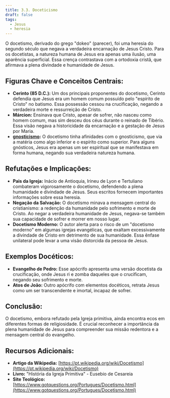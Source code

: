 ```yaml
---
title: 3.3. Doceticismo
draft: false
tags:
  - Jesus
  - heresia
---
```

O docetismo, derivado do grego "dokeo" (parecer), foi uma heresia do segundo século que negava a verdadeira encarnação de Jesus Cristo. Para os docetistas, a natureza humana de Jesus era apenas uma ilusão, uma aparência superficial. Essa crença contrastava com a ortodoxia cristã, que afirmava a plena divindade e humanidade de Jesus.

## **Figuras Chave e Conceitos Centrais:**

- **Cerinto (85 D.C.):** Um dos principais proponentes do docetismo, Cerinto defendia que Jesus era um homem comum possuído pelo "espírito de Cristo" no batismo. Essa possessão cessou na crucificação, negando a verdadeira morte e ressurreição de Cristo.
- **Márcion:** Ensinava que Cristo, apesar de sofrer, não nasceu como homem comum, mas sim desceu dos céus durante o reinado de Tibério. Essa visão negava a historicidade da encarnação e a gestação de Jesus por Maria.
- **[gnosticismo](3.2-gnosticismo.md):** O docetismo tinha afinidades com o gnosticismo, que via a matéria como algo inferior e o espírito como superior. Para alguns gnósticos, Jesus era apenas um ser espiritual que se manifestava em forma humana, negando sua verdadeira natureza humana.

## **Refutações e Implicações:**

- **Pais da Igreja:** Inácio de Antioquia, Irineu de Lyon e Tertuliano combateram vigorosamente o docetismo, defendendo a plena humanidade e divindade de Jesus. Seus escritos fornecem importantes informações sobre essa heresia.
- **Negação da Salvação:** O docetismo minava a mensagem central do cristianismo: a redenção da humanidade pelo sofrimento e morte de Cristo. Ao negar a verdadeira humanidade de Jesus, negava-se também sua capacidade de sofrer e morrer em nosso lugar.
- **Docetismo Moderno:** O autor alerta para o risco de um "docetismo moderno" em algumas igrejas evangélicas, que exaltam excessivamente a divindade de Cristo em detrimento de sua humanidade. Essa ênfase unilateral pode levar a uma visão distorcida da pessoa de Jesus.

## **Exemplos Docéticos:**

- **Evangelho de Pedro:** Esse apócrifo apresenta uma versão docetista da crucificação, onde Jesus ri e zomba daqueles que o crucificam, negando seu sofrimento e morte.
- **Atos de João:** Outro apócrifo com elementos docéticos, retrata Jesus como um ser transcendente e imortal, incapaz de sofrer.

## **Conclusão:**

O docetismo, embora refutado pela Igreja primitiva, ainda encontra ecos em diferentes formas de religiosidade. É crucial reconhecer a importância da plena humanidade de Jesus para compreender sua missão redentora e a mensagem central do evangelho.

## **Recursos Adicionais:**

- **Artigo da Wikipedia:** [https://pt.wikipedia.org/wiki/Docetismo](https://pt.wikipedia.org/wiki/Docetismo)
- **Livro:** "História da Igreja Primitiva" - Eusebio de Cesareia
- **Site Teológico:** [https://www.gotquestions.org/Portugues/Docetismo.html](https://www.gotquestions.org/Portugues/Docetismo.html)
